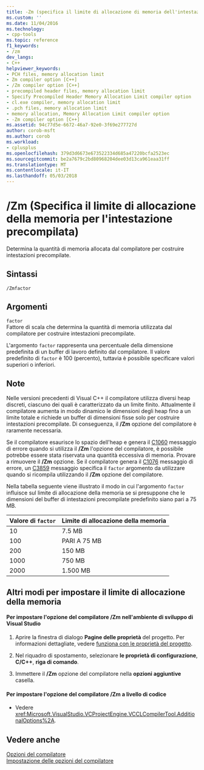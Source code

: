 ```yaml
---
title: -Zm (specifica il limite di allocazione di memoria dell'intestazione precompilata) | Documenti Microsoft
ms.custom: ''
ms.date: 11/04/2016
ms.technology:
- cpp-tools
ms.topic: reference
f1_keywords:
- /zm
dev_langs:
- C++
helpviewer_keywords:
- PCH files, memory allocation limit
- Zm compiler option [C++]
- /Zm compiler option [C++]
- precompiled header files, memory allocation limit
- Specify Precompiled Header Memory Allocation Limit compiler option
- cl.exe compiler, memory allocation limit
- .pch files, memory allocation limit
- memory allocation, Memory Allocation Limit compiler option
- -Zm compiler option [C++]
ms.assetid: 94c77d5e-6672-46a7-92e0-3f69e277727d
author: corob-msft
ms.author: corob
ms.workload:
- cplusplus
ms.openlocfilehash: 379d3d6673e673522334d685a47220bcfa2523ec
ms.sourcegitcommit: be2a7679c2bd80968204dee03d13ca961eaa31ff
ms.translationtype: MT
ms.contentlocale: it-IT
ms.lasthandoff: 05/03/2018
---
```

# <a name="zm-specify-precompiled-header-memory-allocation-limit"></a>/Zm (Specifica il limite di allocazione della memoria per l'intestazione precompilata)
Determina la quantità di memoria allocata dal compilatore per costruire intestazioni precompilate.  
  
## <a name="syntax"></a>Sintassi  
  
```  
/Zmfactor  
```  
  
## <a name="arguments"></a>Argomenti  
 `factor`  
 Fattore di scala che determina la quantità di memoria utilizzata dal compilatore per costruire intestazioni precompilate.  
  
 L'argomento `factor` rappresenta una percentuale della dimensione predefinita di un buffer di lavoro definito dal compilatore. Il valore predefinito di `factor` è 100 (percento), tuttavia è possibile specificare valori superiori o inferiori.  
  
## <a name="remarks"></a>Note  
 Nelle versioni precedenti di Visual C++ il compilatore utilizza diversi heap discreti, ciascuno dei quali è caratterizzato da un limite finito. Attualmente il compilatore aumenta in modo dinamico le dimensioni degli heap fino a un limite totale e richiede un buffer di dimensioni fisse solo per costruire intestazioni precompilate. Di conseguenza, il **/Zm** opzione del compilatore è raramente necessaria.  
  
 Se il compilatore esaurisce lo spazio dell'heap e genera il [C1060](../../error-messages/compiler-errors-1/fatal-error-c1060.md) messaggio di errore quando si utilizza il **/Zm** l'opzione del compilatore, è possibile potrebbe essere stata riservata una quantità eccessiva di memoria. Provare a rimuovere il **/Zm** opzione. Se il compilatore genera il [C1076](../../error-messages/compiler-errors-1/fatal-error-c1076.md) messaggio di errore, un [C3859](../../error-messages/compiler-errors-2/compiler-error-c3859.md) messaggio specifica il `factor` argomento da utilizzare quando si ricompila utilizzando il **/Zm** opzione del compilatore.  
  
 Nella tabella seguente viene illustrato il modo in cui l'argomento `factor` influisce sul limite di allocazione della memoria se si presuppone che le dimensioni del buffer di intestazioni precompilate predefinito siano pari a 75 MB.  
  
|Valore di `factor`|Limite di allocazione della memoria|  
|-----------------------|-----------------------------|  
|10|7.5 MB|  
|100|PARI A 75 MB|  
|200|150 MB|  
|1000|750 MB|  
|2000|1.500 MB|  
  
## <a name="other-ways-to-set-the-memory-allocation-limit"></a>Altri modi per impostare il limite di allocazione della memoria  
  
#### <a name="to-set-the-zm-compiler-option-in-the-visual-studio-development-environment"></a>Per impostare l'opzione del compilatore /Zm nell'ambiente di sviluppo di Visual Studio  
  
1.  Aprire la finestra di dialogo **Pagine delle proprietà** del progetto. Per informazioni dettagliate, vedere [funziona con le proprietà del progetto](../../ide/working-with-project-properties.md).  
  
2.  Nel riquadro di spostamento, selezionare **le proprietà di configurazione**, **C/C++**, **riga di comando**.  
  
3.  Immettere il **/Zm** opzione del compilatore nella **opzioni aggiuntive** casella.  
  
#### <a name="to-set-the-zm-compiler-option-programmatically"></a>Per impostare l'opzione del compilatore /Zm a livello di codice  
  
-   Vedere <xref:Microsoft.VisualStudio.VCProjectEngine.VCCLCompilerTool.AdditionalOptions%2A>.  
  
## <a name="see-also"></a>Vedere anche  
 [Opzioni del compilatore](../../build/reference/compiler-options.md)   
 [Impostazione delle opzioni del compilatore](../../build/reference/setting-compiler-options.md)